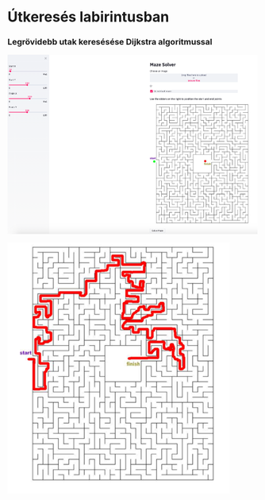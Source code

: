 # Útkeresés labirintusban
### Legrövidebb utak keresésése Dijkstra algoritmussal

![Alt Text](mazeui.png)

![Alt Text](mazeui2.png)
